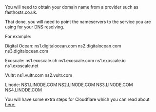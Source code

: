 You will need to obtain your domain name from a provider such as fasthosts.co.uk.

That done, you will need to point the nameservers to the service you are using for your DNS resolving.

For example:

Digital Ocean: ns1.digitalocean.com ns2.digitalocean.com ns3.digitalocean.com  

Exoscale: ns1.exoscale.ch ns1.exoscale.com ns1.exoscale.io ns1.exoscale.net  

Vultr: ns1.vultr.com ns2.vultr.com  

Linode: NS1.LINODE.COM NS2.LINODE.COM NS3.LINODE.COM NS4.LINODE.COM  


You will have some extra steps for Cloudflare which you can read about [here:](https://support.cloudflare.com/hc/en-us/articles/200169006-Setting-up-Custom-Nameservers-at-Cloudflare)
